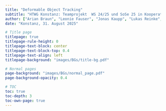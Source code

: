 ```yaml
---
title: "Deformable Object Tracking"
subtitle: "HTWG Konstanz: Teamprojekt  WS 24/25 und SoSe 25 in Kooperation mit Subsequent"
author: ["Arian Braun", "Leonie Fauser", "Jonas Kaupp", "Lukas Reinke", "Yoshua Schlenker"]
date: "Konstanz, 31. August 2025"

# Title page
titlepage: true
titlepage-rule-height: 0
titlepage-text-block: center
titlepage-text-block-top: 0.4
titlepage-text-align: left
titlepage-background: "images/BGs/title-bg.pdf"

# Normal pages
page-background: "images/BGs/normal_page.pdf"
page-background-opacity: 0.4

# TOC
toc: true
toc-depth: 3
toc-own-page: true
---
```

